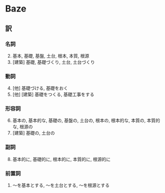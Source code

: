 # Baze

## 訳

### 名詞

2. 基本, 基礎, 基盤, 土台, 根本, 本質, 根源
3. [建築] 基礎, 基礎づくり, 土台, 土台づくり

### 動詞

4. [他] 基礎づける, 基礎をおく
5. [他] [建築] 基礎をつくる, 基礎工事をする

### 形容詞

6. 基本の, 基本的な, 基礎の, 基盤の, 土台の, 根本の, 根本的な, 本質の, 本質的な, 根源の
7. [建築] 基礎の, 土台の

### 副詞

8. 基本的に, 基礎的に, 根本的に, 本質的に, 根源的に

### 前置詞

1. 〜を基本とする, 〜を土台とする, 〜を根源とする
